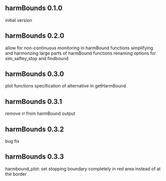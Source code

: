 harmBounds 0.1.0
------------------
initial version


harmBounds 0.2.0
------------------
allow for non-continuous monitoring in harmBound functions
simplifying and harmonzing large parts of harmBound functions 
renaming options for sim_saftey_stop and findbound

harmBounds 0.3.0
------------------
plot functions
specification of alternative in getHarmBound

harmBounds 0.3.1
------------------
remove rr from harmBound output

harmBounds 0.3.2
------------------
bug fix

harmBounds 0.3.3
------------------
harmbound_plot: set stopping boundary completely in red area instead of at the border